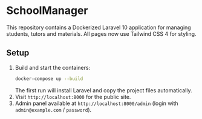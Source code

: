 # SchoolManager

This repository contains a Dockerized Laravel 10 application for managing students, tutors and materials. All pages now use Tailwind CSS 4 for styling.

## Setup

1. Build and start the containers:
   ```bash
   docker-compose up --build
   ```
   The first run will install Laravel and copy the project files automatically.
2. Visit `http://localhost:8000` for the public site.
3. Admin panel available at `http://localhost:8000/admin` (login with `admin@example.com` / `password`).
